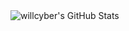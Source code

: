 <img align="left" alt="willcyber's GitHub Stats" src="https://github-readme-stats.vercel.app/api?username=willcyber&show_icons=true&hide_border=false&title_color=ff652f&icon_color=FFE400&bg_color=09131B&text_color=ffffff&border_color=0c1a25" />
